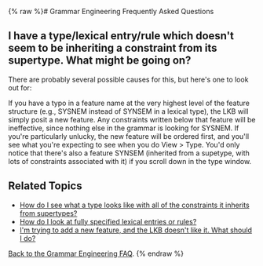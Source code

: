 {% raw %}# Grammar Engineering Frequently Asked Questions

## I have a type/lexical entry/rule which doesn't seem to be inheriting a constraint from its supertype. What might be going on?

There are probably several possible causes for this, but here's one to
look out for:

If you have a typo in a feature name at the very highest level of the
feature structure (e.g., SYSNEM instead of SYNSEM in a lexical type),
the LKB will simply posit a new feature. Any constraints written below
that feature will be ineffective, since nothing else in the grammar is
looking for SYSNEM. If you're particularly unlucky, the new feature will
be ordered first, and you'll see what you're expecting to see when you
do View &gt; Type. You'd only notice that there's also a feature SYNSEM
(inherited from a supetype, with lots of constraints associated with it)
if you scroll down in the type window.

## Related Topics

- [How do I see what a type looks like with all of the constraints it
inherits from supertypes?](https://delph-in.github.io/docs/matrix/GeFaqExpandedType)
- [How do I look at fully specified lexical entries or
rules?](https://delph-in.github.io/docs/matrix/GeFaqViewEntry)
- [I'm trying to add a new feature, and the LKB doesn't like it. What
should I do?](https://delph-in.github.io/docs/matrix/GeFaqNewFeature)

[Back to the Grammar Engineering FAQ](/GrammarEngineeringFaq).
<update date omitted for speed>{% endraw %}